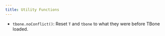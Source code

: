 ```yaml
---
title: Utility Functions
---
```


- `tbone.noConflict()`: Reset `T` and `tbone` to what they were before TBone
  loaded.
